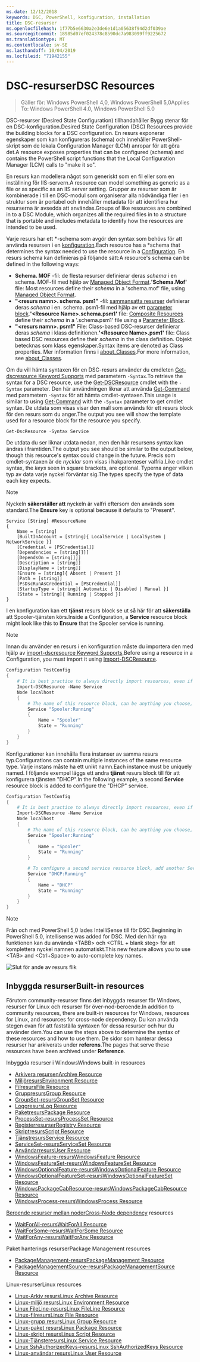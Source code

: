 ```yaml
---
ms.date: 12/12/2018
keywords: DSC, PowerShell, konfiguration, installation
title: DSC-resurser
ms.openlocfilehash: 1f77b5e6630a2e3de6e1d1a05638f94d2df039ae
ms.sourcegitcommit: 18985d07ef024378c8590dc7a983099ff9225672
ms.translationtype: MT
ms.contentlocale: sv-SE
ms.lasthandoff: 10/04/2019
ms.locfileid: "71942155"
---
```

# <a name="dsc-resources"></a><span data-ttu-id="a5cc7-103">DSC-resurser</span><span class="sxs-lookup"><span data-stu-id="a5cc7-103">DSC Resources</span></span>

><span data-ttu-id="a5cc7-104">Gäller för: Windows PowerShell 4,0, Windows PowerShell 5,0</span><span class="sxs-lookup"><span data-stu-id="a5cc7-104">Applies To: Windows PowerShell 4.0, Windows PowerShell 5.0</span></span>

<span data-ttu-id="a5cc7-105">DSC-resurser (Desired State Configuration) tillhandahåller Bygg stenar för en DSC-konfiguration.</span><span class="sxs-lookup"><span data-stu-id="a5cc7-105">Desired State Configuration (DSC) Resources provide the building blocks for a DSC configuration.</span></span> <span data-ttu-id="a5cc7-106">En resurs exponerar egenskaper som kan konfigureras (schema) och innehåller PowerShell-skript som de lokala Configuration Manager (LCM) anropar för att göra det.</span><span class="sxs-lookup"><span data-stu-id="a5cc7-106">A resource exposes properties that can be configured (schema) and contains the PowerShell script functions that the Local Configuration Manager (LCM) calls to "make it so".</span></span>

<span data-ttu-id="a5cc7-107">En resurs kan modellera något som generiskt som en fil eller som en inställning för IIS-servern.</span><span class="sxs-lookup"><span data-stu-id="a5cc7-107">A resource can model something as generic as a file or as specific as an IIS server setting.</span></span>  <span data-ttu-id="a5cc7-108">Grupper av resurser som är kombinerade i till en DSC-modul som organiserar alla nödvändiga filer i en struktur som är portabel och innehåller metadata för att identifiera hur resurserna är avsedda att användas.</span><span class="sxs-lookup"><span data-stu-id="a5cc7-108">Groups of like resources are combined in to a DSC Module, which organizes all the required files in to a structure that is portable and includes metadata to identify how the resources are intended to be used.</span></span>

<span data-ttu-id="a5cc7-109">Varje resurs har ett \*-schema som avgör den syntax som behövs för att använda resursen i en [konfiguration](../configurations/configurations.md).</span><span class="sxs-lookup"><span data-stu-id="a5cc7-109">Each resource has a \*schema that determines the syntax needed to use the resource in a [Configuration](../configurations/configurations.md).</span></span> <span data-ttu-id="a5cc7-110">En resurs schema kan definieras på följande sätt:</span><span class="sxs-lookup"><span data-stu-id="a5cc7-110">A resource's schema can be defined in the following ways:</span></span>

- <span data-ttu-id="a5cc7-111">**Schema. MOF** -fil: de flesta resurser definierar deras *schema* i en schema. MOF-fil med hjälp av [Managed Object Format](/windows/desktop/wmisdk/managed-object-format--mof-).</span><span class="sxs-lookup"><span data-stu-id="a5cc7-111">**'Schema.Mof'** file: Most resources define their *schema* in a 'schema.mof' file, using [Managed Object Format](/windows/desktop/wmisdk/managed-object-format--mof-).</span></span>
- <span data-ttu-id="a5cc7-112">**"\<resurs namn\>. schema. psm1"** -fil: [sammansatta resurser](../configurations/compositeConfigs.md) definierar deras *schema* i en<ResourceName>. schema. psm1-fil med hjälp av ett [parameter block](/powershell/module/microsoft.powershell.core/about/about_functions?view=powershell-6#functions-with-parameters).</span><span class="sxs-lookup"><span data-stu-id="a5cc7-112">**'\<Resource Name\>.schema.psm1'** file: [Composite Resources](../configurations/compositeConfigs.md) define their *schema* in a '<ResourceName>.schema.psm1' file using a [Parameter Block](/powershell/module/microsoft.powershell.core/about/about_functions?view=powershell-6#functions-with-parameters).</span></span>
- <span data-ttu-id="a5cc7-113">**"\<resurs namn\>. psm1"** File: Class-based DSC-resurser definierar deras *schema* i klass definitionen.</span><span class="sxs-lookup"><span data-stu-id="a5cc7-113">**'\<Resource Name\>.psm1'** file: Class based DSC resources define their *schema* in the class definition.</span></span> <span data-ttu-id="a5cc7-114">Objekt betecknas som klass egenskaper.</span><span class="sxs-lookup"><span data-stu-id="a5cc7-114">Syntax items are denoted as Class properties.</span></span> <span data-ttu-id="a5cc7-115">Mer information finns i [about_Classes](/powershell/module/psdesiredstateconfiguration/about/about_classes_and_dsc).</span><span class="sxs-lookup"><span data-stu-id="a5cc7-115">For more information, see [about_Classes](/powershell/module/psdesiredstateconfiguration/about/about_classes_and_dsc).</span></span>

<span data-ttu-id="a5cc7-116">Om du vill hämta syntaxen för en DSC-resurs använder du cmdleten [Get-dscresource Keyword Supports](/powershell/module/PSDesiredStateConfiguration/Get-DscResource) med parametern `-Syntax`.</span><span class="sxs-lookup"><span data-stu-id="a5cc7-116">To retrieve the syntax for a DSC resource, use the [Get-DSCResource](/powershell/module/PSDesiredStateConfiguration/Get-DscResource) cmdlet with the `-Syntax` parameter.</span></span> <span data-ttu-id="a5cc7-117">Den här användningen liknar att använda [Get-Command](/powershell/module/microsoft.powershell.core/get-command) med parametern `-Syntax` för att hämta cmdlet-syntaxen.</span><span class="sxs-lookup"><span data-stu-id="a5cc7-117">This usage is similar to using [Get-Command](/powershell/module/microsoft.powershell.core/get-command) with the `-Syntax` parameter to get cmdlet syntax.</span></span> <span data-ttu-id="a5cc7-118">De utdata som visas visar den mall som används för ett resurs block för den resurs som du anger.</span><span class="sxs-lookup"><span data-stu-id="a5cc7-118">The output you see will show the template used for a resource block for the resource you specify.</span></span>

```powershell
Get-DscResource -Syntax Service
```

<span data-ttu-id="a5cc7-119">De utdata du ser liknar utdata nedan, men den här resursens syntax kan ändras i framtiden.</span><span class="sxs-lookup"><span data-stu-id="a5cc7-119">The output you see should be similar to the output below, though this resource's syntax could change in the future.</span></span> <span data-ttu-id="a5cc7-120">Precis som cmdlet-syntaxen är de *nycklar* som visas i hakparenteser valfria.</span><span class="sxs-lookup"><span data-stu-id="a5cc7-120">Like cmdlet syntax, the *keys* seen in square brackets, are optional.</span></span> <span data-ttu-id="a5cc7-121">Typerna anger vilken typ av data varje nyckel förväntar sig.</span><span class="sxs-lookup"><span data-stu-id="a5cc7-121">The types specify the type of data each key expects.</span></span>

> [!NOTE]
> <span data-ttu-id="a5cc7-122">Nyckeln **säkerställer att** nyckeln är valfri eftersom den används som standard.</span><span class="sxs-lookup"><span data-stu-id="a5cc7-122">The **Ensure** key is optional because it defaults to "Present".</span></span>

```output
Service [String] #ResourceName
{
    Name = [string]
    [BuiltInAccount = [string]{ LocalService | LocalSystem | NetworkService }]
    [Credential = [PSCredential]]
    [Dependencies = [string[]]]
    [DependsOn = [string[]]]
    [Description = [string]]
    [DisplayName = [string]]
    [Ensure = [string]{ Absent | Present }]
    [Path = [string]]
    [PsDscRunAsCredential = [PSCredential]]
    [StartupType = [string]{ Automatic | Disabled | Manual }]
    [State = [string]{ Running | Stopped }]
}
```

<span data-ttu-id="a5cc7-123">I en konfiguration kan ett **tjänst** resurs block se ut så här för att **säkerställa** att Spooler-tjänsten körs.</span><span class="sxs-lookup"><span data-stu-id="a5cc7-123">Inside a Configuration, a **Service** resource block might look like this to **Ensure** that the Spooler service is running.</span></span>

> [!NOTE]
> <span data-ttu-id="a5cc7-124">Innan du använder en resurs i en konfiguration måste du importera den med hjälp av [import-dscresource Keyword Supports](../configurations/import-dscresource.md).</span><span class="sxs-lookup"><span data-stu-id="a5cc7-124">Before using a resource in a Configuration, you must import it using [Import-DSCResource](../configurations/import-dscresource.md).</span></span>

```powershell
Configuration TestConfig
{
    # It is best practice to always directly import resources, even if the resource is a built-in resource.
    Import-DSCResource -Name Service
    Node localhost
    {
        # The name of this resource block, can be anything you choose, as long as it is of type [String] as indicated by the schema.
        Service "Spooler:Running"
        {
            Name = "Spooler"
            State = "Running"
        }
    }
}
```

<span data-ttu-id="a5cc7-125">Konfigurationer kan innehålla flera instanser av samma resurs typ.</span><span class="sxs-lookup"><span data-stu-id="a5cc7-125">Configurations can contain multiple instances of the same resource type.</span></span> <span data-ttu-id="a5cc7-126">Varje instans måste ha ett unikt namn.</span><span class="sxs-lookup"><span data-stu-id="a5cc7-126">Each instance must be uniquely named.</span></span> <span data-ttu-id="a5cc7-127">I följande exempel läggs ett andra **tjänst** resurs block till för att konfigurera tjänsten "DHCP".</span><span class="sxs-lookup"><span data-stu-id="a5cc7-127">In the following example, a second **Service** resource block is added to configure the "DHCP" service.</span></span>

```powershell
Configuration TestConfig
{
    # It is best practice to always directly import resources, even if the resource is a built-in resource.
    Import-DSCResource -Name Service
    Node localhost
    {
        # The name of this resource block, can be anything you choose, as long as it is of type [String] as indicated by the schema.
        Service "Spooler:Running"
        {
            Name = "Spooler"
            State = "Running"
        }

        # To configure a second service resource block, add another Service resource block and use a unique name.
        Service "DHCP:Running"
        {
            Name = "DHCP"
            State = "Running"
        }
    }
}
```

> [!NOTE]
> <span data-ttu-id="a5cc7-128">Från och med PowerShell 5,0 lades IntelliSense till för DSC.</span><span class="sxs-lookup"><span data-stu-id="a5cc7-128">Beginning in PowerShell 5.0, intellisense was added for DSC.</span></span> <span data-ttu-id="a5cc7-129">Med den här nya funktionen kan du använda \<TABB\> och \<CTRL + blank steg\> för att komplettera nyckel namnen automatiskt.</span><span class="sxs-lookup"><span data-stu-id="a5cc7-129">This new feature allows you to use \<TAB\> and \<Ctrl+Space\> to auto-complete key names.</span></span>

![Slut för ande av resurs flik](../media/resource-tabcompletion.png)

## <a name="built-in-resources"></a><span data-ttu-id="a5cc7-131">Inbyggda resurser</span><span class="sxs-lookup"><span data-stu-id="a5cc7-131">Built-in resources</span></span>

<span data-ttu-id="a5cc7-132">Förutom community-resurser finns det inbyggda resurser för Windows, resurser för Linux och resurser för över-nod-beroende.</span><span class="sxs-lookup"><span data-stu-id="a5cc7-132">In addition to community resources, there are built-in resources for Windows, resources for Linux, and resources for cross-node dependency.</span></span> <span data-ttu-id="a5cc7-133">Du kan använda stegen ovan för att fastställa syntaxen för dessa resurser och hur du använder dem.</span><span class="sxs-lookup"><span data-stu-id="a5cc7-133">You can use the steps above to determine the syntax of these resources and how to use them.</span></span> <span data-ttu-id="a5cc7-134">De sidor som hanterar dessa resurser har arkiverats under **referens**.</span><span class="sxs-lookup"><span data-stu-id="a5cc7-134">The pages that serve these resources have been archived under **Reference**.</span></span>

<span data-ttu-id="a5cc7-135">Inbyggda resurser i Windows</span><span class="sxs-lookup"><span data-stu-id="a5cc7-135">Windows built-in resources</span></span>

* [<span data-ttu-id="a5cc7-136">Arkivera resursen</span><span class="sxs-lookup"><span data-stu-id="a5cc7-136">Archive Resource</span></span>](../reference/resources/windows/archiveResource.md)
* [<span data-ttu-id="a5cc7-137">Miljöresurs</span><span class="sxs-lookup"><span data-stu-id="a5cc7-137">Environment Resource</span></span>](../reference/resources/windows/environmentResource.md)
* [<span data-ttu-id="a5cc7-138">Filresurs</span><span class="sxs-lookup"><span data-stu-id="a5cc7-138">File Resource</span></span>](../reference/resources/windows/fileResource.md)
* [<span data-ttu-id="a5cc7-139">Gruppresurs</span><span class="sxs-lookup"><span data-stu-id="a5cc7-139">Group Resource</span></span>](../reference/resources/windows/groupResource.md)
* [<span data-ttu-id="a5cc7-140">GroupSet-resurs</span><span class="sxs-lookup"><span data-stu-id="a5cc7-140">GroupSet Resource</span></span>](../reference/resources/windows/groupSetResource.md)
* [<span data-ttu-id="a5cc7-141">Loggresurs</span><span class="sxs-lookup"><span data-stu-id="a5cc7-141">Log Resource</span></span>](../reference/resources/windows/logResource.md)
* [<span data-ttu-id="a5cc7-142">Paketresurs</span><span class="sxs-lookup"><span data-stu-id="a5cc7-142">Package Resource</span></span>](../reference/resources/windows/packageResource.md)
* [<span data-ttu-id="a5cc7-143">ProcessSet-resurs</span><span class="sxs-lookup"><span data-stu-id="a5cc7-143">ProcessSet Resource</span></span>](../reference/resources/windows/ProcessSetResource.md)
* [<span data-ttu-id="a5cc7-144">Registerresurser</span><span class="sxs-lookup"><span data-stu-id="a5cc7-144">Registry Resource</span></span>](../reference/resources/windows/registryResource.md)
* [<span data-ttu-id="a5cc7-145">Skriptresurs</span><span class="sxs-lookup"><span data-stu-id="a5cc7-145">Script Resource</span></span>](../reference/resources/windows/scriptResource.md)
* [<span data-ttu-id="a5cc7-146">Tjänstresurs</span><span class="sxs-lookup"><span data-stu-id="a5cc7-146">Service Resource</span></span>](../reference/resources/windows/serviceResource.md)
* [<span data-ttu-id="a5cc7-147">ServiceSet-resurs</span><span class="sxs-lookup"><span data-stu-id="a5cc7-147">ServiceSet Resource</span></span>](../reference/resources/windows/serviceSetResource.md)
* [<span data-ttu-id="a5cc7-148">Användarresurs</span><span class="sxs-lookup"><span data-stu-id="a5cc7-148">User Resource</span></span>](../reference/resources/windows/userResource.md)
* [<span data-ttu-id="a5cc7-149">WindowsFeature-resurs</span><span class="sxs-lookup"><span data-stu-id="a5cc7-149">WindowsFeature Resource</span></span>](../reference/resources/windows/windowsFeatureResource.md)
* [<span data-ttu-id="a5cc7-150">WindowsFeatureSet-resurs</span><span class="sxs-lookup"><span data-stu-id="a5cc7-150">WindowsFeatureSet Resource</span></span>](../reference/resources/windows/windowsFeatureSetResource.md)
* [<span data-ttu-id="a5cc7-151">WindowsOptionalFeature-resurs</span><span class="sxs-lookup"><span data-stu-id="a5cc7-151">WindowsOptionalFeature Resource</span></span>](../reference/resources/windows/windowsOptionalFeatureResource.md)
* [<span data-ttu-id="a5cc7-152">WindowsOptionalFeatureSet-resurs</span><span class="sxs-lookup"><span data-stu-id="a5cc7-152">WindowsOptionalFeatureSet Resource</span></span>](../reference/resources/windows/windowsOptionalFeatureSetResource.md)
* [<span data-ttu-id="a5cc7-153">WindowsPackageCabResource-resurs</span><span class="sxs-lookup"><span data-stu-id="a5cc7-153">WindowsPackageCabResource Resource</span></span>](../reference/resources/windows/windowsPackageCabResource.md)
* [<span data-ttu-id="a5cc7-154">WindowsProcess-resurs</span><span class="sxs-lookup"><span data-stu-id="a5cc7-154">WindowsProcess Resource</span></span>](../reference/resources/windows/windowsProcessResource.md)

<span data-ttu-id="a5cc7-155">[Beroende resurser mellan noder](../configurations/crossNodeDependencies.md)</span><span class="sxs-lookup"><span data-stu-id="a5cc7-155">[Cross-Node dependency](../configurations/crossNodeDependencies.md) resources</span></span>

* [<span data-ttu-id="a5cc7-156">WaitForAll-resurs</span><span class="sxs-lookup"><span data-stu-id="a5cc7-156">WaitForAll Resource</span></span>](../reference/resources/windows/waitForAllResource.md)
* [<span data-ttu-id="a5cc7-157">WaitForSome-resurs</span><span class="sxs-lookup"><span data-stu-id="a5cc7-157">WaitForSome Resource</span></span>](../reference/resources/windows/waitForSomeResource.md)
* [<span data-ttu-id="a5cc7-158">WaitForAny-resurs</span><span class="sxs-lookup"><span data-stu-id="a5cc7-158">WaitForAny Resource</span></span>](../reference/resources/windows/waitForAnyResource.md)

<span data-ttu-id="a5cc7-159">Paket hanterings resurser</span><span class="sxs-lookup"><span data-stu-id="a5cc7-159">Package Management resources</span></span>

* [<span data-ttu-id="a5cc7-160">PackageManagement-resurs</span><span class="sxs-lookup"><span data-stu-id="a5cc7-160">PackageManagement Resource</span></span>](../reference/resources/packagemanagement/PackageManagementDscResource.md)
* [<span data-ttu-id="a5cc7-161">PackageManagementSource-resurs</span><span class="sxs-lookup"><span data-stu-id="a5cc7-161">PackageManagementSource Resource</span></span>](../reference/resources/packagemanagement/PackageManagementSourceDscResource.md)

<span data-ttu-id="a5cc7-162">Linux-resurser</span><span class="sxs-lookup"><span data-stu-id="a5cc7-162">Linux resources</span></span>

* [<span data-ttu-id="a5cc7-163">Linux-Arkiv resurs</span><span class="sxs-lookup"><span data-stu-id="a5cc7-163">Linux Archive Resource</span></span>](../reference/resources/linux/lnxArchiveResource.md)
* [<span data-ttu-id="a5cc7-164">Linux-miljö resurs</span><span class="sxs-lookup"><span data-stu-id="a5cc7-164">Linux Environment Resource</span></span>](../reference/resources/linux/lnxEnvironmentResource.md)
* [<span data-ttu-id="a5cc7-165">Linux FileLine-resurs</span><span class="sxs-lookup"><span data-stu-id="a5cc7-165">Linux FileLine Resource</span></span>](../reference/resources/linux/lnxFileLineResource.md)
* [<span data-ttu-id="a5cc7-166">Linux-filresurs</span><span class="sxs-lookup"><span data-stu-id="a5cc7-166">Linux File Resource</span></span>](../reference/resources/linux/lnxFileResource.md)
* [<span data-ttu-id="a5cc7-167">Linux-grupp resurs</span><span class="sxs-lookup"><span data-stu-id="a5cc7-167">Linux Group Resource</span></span>](../reference/resources/linux/lnxGroupResource.md)
* [<span data-ttu-id="a5cc7-168">Linux-paket resurs</span><span class="sxs-lookup"><span data-stu-id="a5cc7-168">Linux Package Resource</span></span>](../reference/resources/linux/lnxPackageResource.md)
* [<span data-ttu-id="a5cc7-169">Linux-skript resurs</span><span class="sxs-lookup"><span data-stu-id="a5cc7-169">Linux Script Resource</span></span>](../reference/resources/linux/lnxScriptResource.md)
* [<span data-ttu-id="a5cc7-170">Linux-Tjänsteresurs</span><span class="sxs-lookup"><span data-stu-id="a5cc7-170">Linux Service Resource</span></span>](../reference/resources/linux/lnxServiceResource.md)
* [<span data-ttu-id="a5cc7-171">Linux SshAuthorizedKeys-resurs</span><span class="sxs-lookup"><span data-stu-id="a5cc7-171">Linux SshAuthorizedKeys Resource</span></span>](../reference/resources/linux/lnxSshAuthorizedKeysResource.md)
* [<span data-ttu-id="a5cc7-172">Linux-användar resurs</span><span class="sxs-lookup"><span data-stu-id="a5cc7-172">Linux User Resource</span></span>](../reference/resources/linux/lnxUserResource.md)
